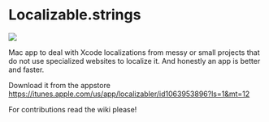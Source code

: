 # Localizable.strings

![](https://s11.postimg.org/khgjen6w3/Screen_Shot_2016_10_12_at_07_18_19.png)

Mac app to deal with Xcode localizations from messy or small projects that do not use specialized websites to localize it. And honestly an app is better and faster.

Download it from the appstore https://itunes.apple.com/us/app/localizabler/id1063953896?ls=1&mt=12

For contributions read the wiki please!
